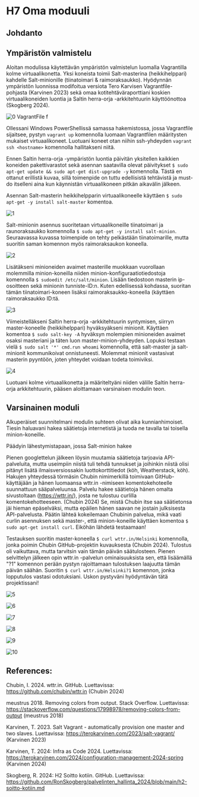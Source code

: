 # H7 Oma moduuli

## Johdanto

## Ympäristön valmistelu

Aloitan modulissa käytettävän ympäristön valmistelun luomalla Vagrantilla kolme virtuaalikonetta. Yksi koneista toimii Salt-masterina (heikkihelppari) kahdelle Salt-minionille (tiinatoimari & raimoraksaukko). Hyödynnän ympäristön luonnissa modifoitua versiota Tero Karvisen Vagrantfile-pohjasta (Karvinen 2023) sekä omaa kotitehtäväraporttiani koskien virtuaalikoneiden luontia ja Saltin herra-orja -arkkitehtuurin käyttöönottoa (Skogberg 2024).

![0  VagrantFile f](https://github.com/RonSkogberg/h7-module/assets/148875466/102196f4-11d1-40d2-88a6-3a434403927f)

Ollessani Windows PowerShellissä samassa hakemistossa, jossa Vagrantfile sijaitsee, pystyn ```vagrant up``` komennolla luomaan Vagrantfilen määritysten mukaiset virtuaalikoneet. Luotuani koneet otan niihin ssh-yhdeyden ```vagrant ssh <hostname>``` komennolla hallitakseni niitä.

Ennen Saltin herra-orja -ympäristön luontia päivitän yksitellen kaikkien koneiden pakettivarastot sekä asennan saatavilla olevat päivitykset ```$ sudo apt-get update && sudo apt-get dist-upgrade -y``` komennolla. Tästä en ottanut erillistä kuvaa, sillä toimenpide on tuttu edellisistä tehtävistä ja must-do itselleni aina kun käynnistän virtuaalikoneen pitkän aikavälin jälkeen.

Asennan Salt-masterin heikkihelpparin virtuaalikoneelle käyttäen ```$ sudo apt-get -y install salt-master``` komentoa. 

![1](https://github.com/RonSkogberg/h7-module/assets/148875466/4ca79f12-c3b8-4183-96a4-fe843b1fe67a)

Salt-minionin asennus suoritetaan virtuaalikoneille tiinatoimari ja raunoraksaukko komennolla ```$ sudo apt-get -y install salt-minion```. Seuraavassa kuvassa toimenpide on tehty pelkästään tiinatoimarille, mutta suoritin saman komennon myös raimoraksaukon koneella.

![2](https://github.com/RonSkogberg/h7-module/assets/148875466/d8053f6e-d487-455b-9960-19279a9e161a)

Lisätäkseni minioneiden avaimet masterille muokkaan vuorollaan molemmilla minion-koneilla niiden minion-konfiguraatiotiedostoja komennolla ```$ sudoedit /etc/salt/minion```. Lisään tiedostoon masterin ip-osoitteen sekä minionin tunniste-ID:n. Kuten edellisessä kohdassa, suoritan tämän tiinatoimari-koneen lisäksi raimoraksaukko-koneella (käyttäen raimoraksaukko ID:tä.

![3](https://github.com/RonSkogberg/h7-module/assets/148875466/19cb592d-a0a0-483f-9b3e-7bf0c5608e6c)

Viimeistelläkseni Saltin herra-orja -arkkitehtuurin syntymisen, siirryn master-koneelle (heikkihelppari) hyväksyäkseni minionit. Käyttäen komentoa ```$ sudo salt-key -A``` hyväksyn molempien minioneiden avaimet osaksi masteriani ja täten luon master-minion-yhdeyden. Lopuksi testaan vielä ```$ sudo salt '*' cmd.run whoami``` komennolla, että salt-master ja salt-minionit kommunikoivat onnistuneesti. Molemmat minionit vastasivat masterin pyyntöön, joten yhteydet voidaan todeta toimiviksi.

![4](https://github.com/RonSkogberg/h7-module/assets/148875466/661c977d-3951-4d2e-b35b-784784f4a2ff)

Luotuani kolme virtuaalikonetta ja määriteltyäni niiden välille Saltin herra-orja arkkitehtuurin, pääsen aloittamaan varsinaisen modulin teon.

## Varsinainen moduli

Alkuperäiset suunnitelmani modulin suhteen olivat aika kunnianhimoiset. Tiesin haluavani hakea säätietoja internetistä ja tuoda ne tavalla tai toisella minion-koneille. 

Päädyin lähestymistapaan, jossa Salt-minion hakee

Pienen googlettelun jälkeen löysin muutamia säätietoja tarjoavia API-palveluita, mutta useimpiin niistä tuli tehdä tunnukset ja joihinkin niistä olisi pitänyt lisätä ilmaisversiossakin luottokorttitiedot (köh, Weatherstack, köh). Hakujen yhteydessä törmäsin Chubin nimimerkillä toimivaan GitHub-käyttäjään ja hänen luomaansa wttr.in -nimiseen komentokehoteelle suunnattuun sääpalveluunsa. Palvelu hakee säätietoja hänen omalta sivustoltaan (https://wttr.in/), josta ne tulostuu curlilla komentokehotteeseen. (Chubin 2024) Se, mistä Chubin itse saa säätietonsa jäi hieman epäselväksi, mutta epäilen hänen saavan ne jostain julksisesta API-palvelusta. Päätin lähteä kokeilemaan Chubinin palvelua, mikä vaati curlin asennuksen sekä master-, että minion-koneille käyttäen komentoa ```$ sudo apt-get install curl```. Eiköhän lähdetä testaamaan!

Testauksen suoritin master-koneella ```$ curl wttr.in/Helsinki``` komennolla, jonka poimin Chubin GitHub-projektin kuvauksesta (Chubin 2024). Tulostus oli vaikuttava, mutta tarvitsin vain tämän päivän säätulosteen. Pienen selvittelyn jälkeen opin wttr.in -palvelun ominaisuuksista sen, että lisäämällä "?1" komennon perään pystyn rajoittamaan tulostuksen laajuutta tämän päivän säähän. Suoritin ```$ curl wttr.in/Helsinki?1``` komennon, jonka lopputulos vastasi odotuksiani. Uskon pystyväni hyödyntävän tätä projektissani!

![5](https://github.com/RonSkogberg/h7-module/assets/148875466/00763570-6e01-49ec-a031-c48ef48d515b)


![6](https://github.com/RonSkogberg/h7-module/assets/148875466/31984eba-4f1a-4994-bde8-ea348d04af88)

![7](https://github.com/RonSkogberg/h7-module/assets/148875466/96c7ee87-5a33-404f-aa3c-e9a6277296ea)

![8](https://github.com/RonSkogberg/h7-module/assets/148875466/bc356688-8340-4d0a-90fb-f8976185b9d6)

![9](https://github.com/RonSkogberg/h7-module/assets/148875466/9f5e5e7b-28f7-4f2b-852d-67a5e848e4fd)

![10](https://github.com/RonSkogberg/h7-module/assets/148875466/31f5e026-cdae-44b9-9595-1b673d4bac71)


## References:

Chubin, I. 2024. wttr.in. GitHub. Luettavissa: https://github.com/chubin/wttr.in
(Chubin 2024)

meustrus 2018. Removing colors from output. Stack Overflow. Luettavissa: https://stackoverflow.com/questions/17998978/removing-colors-from-output
(meustrus 2018)

Karvinen, T. 2023. Salt Vagrant - automatically provision one master and two slaves. Luettavissa: https://terokarvinen.com/2023/salt-vagrant/
(Karvinen 2023)

Karvinen, T. 2024: Infra as Code 2024. Luettavissa: https://terokarvinen.com/2024/configuration-management-2024-spring
(Karvinen 2024)

Skogberg, R. 2024: H2 Soitto kotiin. GitHub. Luettavissa: https://github.com/RonSkogberg/palvelinten_hallinta_2024/blob/main/h2-soitto-kotiin.md
